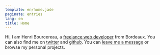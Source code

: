```yaml
---
template: en/home.jade
paginate: entries
lang: en
title: Home
---
```


Hi, I am Henri Bourcereau, a [freelance web developer](/en/pages/freelance) from Bordeaux. You can also find me on [twitter](http://twitter.com/mmai) and [github](http://github.com/mmai).
You can [leave me a message](/en/pages/contact) or browse my personal projects.
